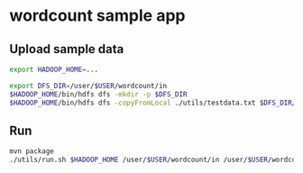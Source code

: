 # wordcount sample app

## Upload sample data

```bash
export HADOOP_HOME=...

export DFS_DIR=/user/$USER/wordcount/in
$HADOOP_HOME/bin/hdfs dfs -mkdir -p $DFS_DIR
$HADOOP_HOME/bin/hdfs dfs -copyFromLocal ./utils/testdata.txt $DFS_DIR/
```

## Run
```bash
mvn package
./utils/run.sh $HADOOP_HOME /user/$USER/wordcount/in /user/$USER/wordcount/out

```
